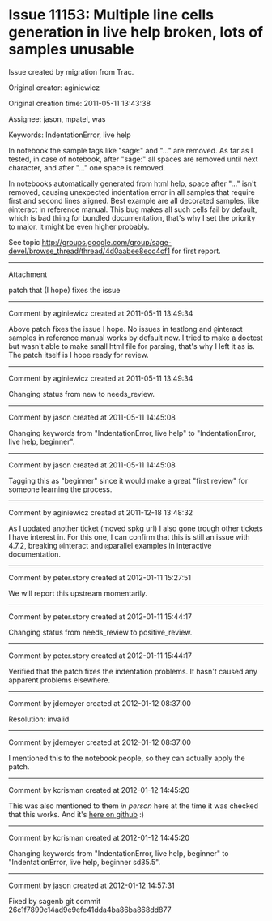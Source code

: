 # Issue 11153: Multiple line cells generation in live help broken, lots of samples unusable

Issue created by migration from Trac.

Original creator: aginiewicz

Original creation time: 2011-05-11 13:43:38

Assignee: jason, mpatel, was

Keywords: IndentationError, live help

In notebook the sample tags like "sage:" and "..." are removed. As far as I tested, in case of notebook, after "sage:" all spaces are removed until next character, and after "..." one space is removed.

In notebooks automatically generated from html help, space after "..." isn't removed, causing unexpected indentation error in all samples that require first and second lines aligned. Best example are all decorated samples, like `@`interact in reference manual. This bug makes all such cells fail by default, which is bad thing for bundled documentation, that's why I set the priority to major, it might be even higher probably.

See topic http://groups.google.com/group/sage-devel/browse_thread/thread/4d0aabee8ecc4cf1 for first report.


---

Attachment

patch that (I hope) fixes the issue


---

Comment by aginiewicz created at 2011-05-11 13:49:34

Above patch fixes the issue I hope. No issues in testlong and `@`interact samples in reference manual works by default now. I tried to make a doctest but wasn't able to make small html file for parsing, that's why I left it as is. The patch itself is I hope ready for review.


---

Comment by aginiewicz created at 2011-05-11 13:49:34

Changing status from new to needs_review.


---

Comment by jason created at 2011-05-11 14:45:08

Changing keywords from "IndentationError, live help" to "IndentationError, live help, beginner".


---

Comment by jason created at 2011-05-11 14:45:08

Tagging this as "beginner" since it would make a great "first review" for someone learning the process.


---

Comment by aginiewicz created at 2011-12-18 13:48:32

As I updated another ticket (moved spkg url) I also gone trough other tickets I have interest in. For this one, I can confirm that this is still an issue with 4.7.2, breaking `@`interact and `@`parallel examples in interactive documentation.


---

Comment by peter.story created at 2012-01-11 15:27:51

We will report this upstream momentarily.


---

Comment by peter.story created at 2012-01-11 15:44:17

Changing status from needs_review to positive_review.


---

Comment by peter.story created at 2012-01-11 15:44:17

Verified that the patch fixes the indentation problems.
It hasn't caused any apparent problems elsewhere.


---

Comment by jdemeyer created at 2012-01-12 08:37:00

Resolution: invalid


---

Comment by jdemeyer created at 2012-01-12 08:37:00

I mentioned this to the notebook people, so they can actually apply the patch.


---

Comment by kcrisman created at 2012-01-12 14:45:20

This was also mentioned to them _in person_ here at the time it was checked that this works.  And it's [here on github](https://github.com/sagemath/sagenb/issues/21) :)


---

Comment by kcrisman created at 2012-01-12 14:45:20

Changing keywords from "IndentationError, live help, beginner" to "IndentationError, live help, beginner sd35.5".


---

Comment by jason created at 2012-01-12 14:57:31

Fixed by sagenb git commit 26c1f7899c14ad9e9efe41dda4ba86ba868dd877
